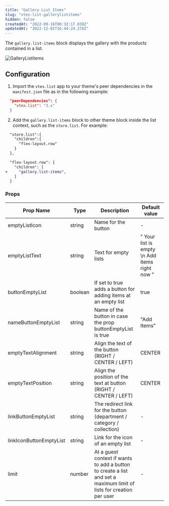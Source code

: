 ```yaml
---
title: "Gallery List Items"
slug: "vtex-list-gallerylistitems"
hidden: false
createdAt: "2022-09-16T00:32:17.838Z"
updatedAt: "2022-12-01T16:44:24.276Z"
---
```

The `gallery.list-items` block displays the gallery with the products contained in a list.

![GalleryListItems](https://cdn.jsdelivr.net/gh/vtexdocs/dev-portal-content@main/images/vtex-list-gallerylistitems-0.gif)

## Configuration

1. Import the `vtex.list` app to your theme's peer dependencies in the `manifest.json` file as in the following example:

```json
  "peerDependencies": {
    "vtex.list": "3.x"
  }
```

2. Add the `gallery.list-items` block to other theme block inside the list context, such as the `store.list`. For example:

```diff
  "store.list":{
    "children":{
      "flex-layout.row"
    }
  },

  "flex-layout.row": {
    "children": [
+     "gallery.list-items",
    ]
  }
```

### Props

| Prop Name               | Type    | Description                                                                                                         | Default value                                 |
| ----------------------- | ------- | ------------------------------------------------------------------------------------------------------------------- | --------------------------------------------- |
| emptyListIcon           | string  | Name for the button                                                                                                 | -                                             |
| emptyListText           | string  | Text for empty lists                                                                                                | " Your list is empty \n Add items right now " |
| buttonEmptyList         | boolean | If set to true adds a button for adding items at an empty list                                                      | true                                          |
| nameButtonEmptyList     | string  | Name of the button in case the prop buttonEmptyList is true                                                         | "Add Items"                                   |
| emptyTextAlignment      | string  | Align the text of the button (RIGHT / CENTER / LEFT)                                                                | CENTER                                        |
| emptyTextPosition       | string  | Align the position of the text at button (RIGHT / CENTER / LEFT)                                                    | CENTER                                        |
| linkButtonEmptyList     | string  | The redirect link for the button (department / category / collection)                                               | -                                             |
| linkIconButtonEmptyList | string  | Link for the icon of an empty list                                                                                  | -                                             |
| limit                   | number  | At a guest context if wants to add a button to create a list and set a maximum limit of lists for creation per user | -                                             |